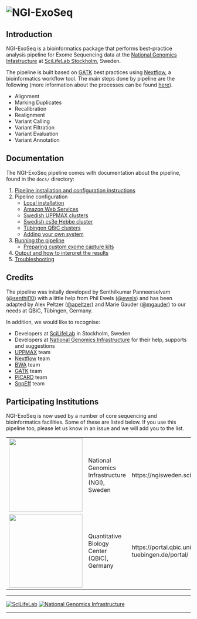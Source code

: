 # ![NGI-ExoSeq](https://raw.githubusercontent.com/SciLifeLab/NGI-ExoSeq/master/docs/images/NGI-ExoSeq_logo.png)

## Introduction

NGI-ExoSeq is a bioinformatics package that performs best-practice analysis pipeline for Exome Sequencing data at the [National Genomics Infastructure](https://ngisweden.scilifelab.se/)
at [SciLifeLab Stockholm](https://www.scilifelab.se/platforms/ngi/), Sweden.

The pipeline is built based on [GATK](https://software.broadinstitute.org/gatk/best-practices/) best practices using [Nextflow](https://www.nextflow.io), a bioinformatics workflow tool. The main steps done by pipeline are the following (more information about the processes can be found [here](docs/processes.md)).

* Alignment
* Marking Duplicates
* Recalibration
* Realignment
* Variant Calling
* Variant Filtration
* Variant Evaluation
* Variant Annotation

## Documentation
The NGI-ExoSeq pipeline comes with documentation about the pipeline, found in the `docs/` directory:

1. [Pipeline installation and configuration instructions](docs/installation.md)
2. Pipeline configuration
   * [Local installation](docs/configuration/local.md)
   * [Amazon Web Services](docs/configuration/aws.md)
   * [Swedish UPPMAX clusters](docs/configuration/uppmax.md)
   * [Swedish cs3e Hebbe cluster](docs/configuration/c3se.md)
   * [Tübingen QBiC clusters](docs/configuration/qbic.md)
   * [Adding your own system](docs/configuration/adding_your_own.md)
3. [Running the pipeline](docs/usage.md)
   * [Preparing custom exome capture kits](docs/kits.md)
4. [Output and how to interpret the results](docs/output.md)
5. [Troubleshooting](docs/troubleshooting.md)

## Credits
The pipeline was initally developed by Senthilkumar Panneerselvam ([@senthil10](https://github.com/senthil10)) with a little help from Phil Ewels ([@ewels](https://github.com/ewels)) and has been adapted by Alex Peltzer ([@apeltzer](https://github.com/apeltzer)) and Marie Gauder ([@mgauder](https://github.com/mgauder)) to our needs at QBiC, Tübingen, Germany.

In addition, we would like to recognise:
* Developers at [SciLifeLab](http://www.scilifelab.se/) in Stockholm, Sweden 
* Developers at [National Genomics Infrastructure](https://github.com/orgs/NationalGenomicsInfrastructure/people) for their help, supports and suggestions
* [UPPMAX](http://www.uppmax.uu.se/) team
* [Nextflow](https://www.nextflow.io/docs/latest/index.html#) team
* [BWA](http://bio-bwa.sourceforge.net/) team
* [GATK](https://software.broadinstitute.org/gatk/) team
* [PICARD](http://broadinstitute.github.io/picard/) team
* [SnpEff](http://snpeff.sourceforge.net/) team


## Participating Institutions
NGI-ExoSeq is now used by a number of core sequencing and bioinformatics facilities. Some of these are listed below. If you use this pipeline too, please let us know in an issue and we will add you to the list.

<table>
  <tr>
    <td><img src="https://raw.githubusercontent.com/SciLifeLab/NGI-ExoSeq/master/docs/images/NGI_logo.png" width="200"></td>
    <td>National Genomics Infrastructure (NGI), Sweden</td>
    <td>https://ngisweden.scilifelab.se/</td>
  </tr>
  <tr>
    <td><img src="https://raw.githubusercontent.com/SciLifeLab/NGI-ExoSeq/master/docs/images/QBiC_logo.png" width="200"></td>
    <td>Quantitative Biology Center (QBiC), Germany</td>
    <td>https://portal.qbic.uni-tuebingen.de/portal/</td>
  </tr>
</table>

---

[![SciLifeLab](https://raw.githubusercontent.com/SciLifeLab/NGI-ExoSeq/master/docs/images/SciLifeLab_logo.png)](http://www.scilifelab.se/)
[![National Genomics Infrastructure](https://raw.githubusercontent.com/SciLifeLab/NGI-ExoSeq/master/docs/images/NGI_logo.png)](https://ngisweden.scilifelab.se/)

---